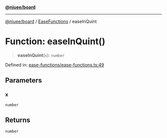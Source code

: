 [**@niuee/board**](../../../README.md)

***

[@niuee/board](../../../globals.md) / [EaseFunctions](../README.md) / easeInQuint

# Function: easeInQuint()

> **easeInQuint**(`x`): `number`

Defined in: [ease-functions/ease-functions.ts:49](https://github.com/niuee/board/blob/e6c1edcccf6525a0cc9088782c7c4653e837f533/src/ease-functions/ease-functions.ts#L49)

## Parameters

### x

`number`

## Returns

`number`
